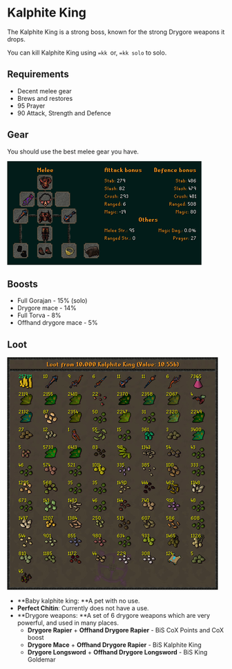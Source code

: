 # Kalphite King

The Kalphite King is a strong boss, known for the strong Drygore weapons it drops.

You can kill Kalphite King using `=kk `or, `=kk solo` to solo.

## Requirements

* Decent melee gear
* Brews and restores
* 95 Prayer
* 90 Attack, Strength and Defence

## Gear

You should use the best melee gear you have.

![BiS Gear for Kalphite King](<../.gitbook/assets/image (9).png>)

## Boosts

* Full Gorajan - 15% (solo)
* Drygore mace - 14%
* Full Torva - 8%
* Offhand drygore mace - 5%

## Loot

![Loot from 10,000 Kalphite King](<../.gitbook/assets/osbot (3).png>)

* **Baby kalphite king: **A pet with no use.
* **Perfect Chitin**: Currently does not have a use.
* **Drygore weapons: **A set of 6 drygore weapons which are very powerful, and used in many places.
  * **Drygore Rapier** + **Offhand Drygore Rapier** - BiS CoX Points and CoX boost
  * **Drygore Mace** + **Offhand Drygore Rapier** - BiS Kalphite King
  * **Drygore Longsword** + **Offhand Drygore Longsword** - BiS King Goldemar

